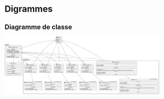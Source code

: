 # Digrammes

## Diagramme de classe

![Diagramme de classe](https://raw.githubusercontent.com/CESI-ORLEANS-A2/Groupe-3-Projet-Bloc-POO/UML-Diags/UML%20Diags/Imgs/Diagramme%20de%20classe.svg?token=GHSAT0AAAAAACJDZ7XM3QZMF3QE5JTZMWBCZLKHVSQ)
